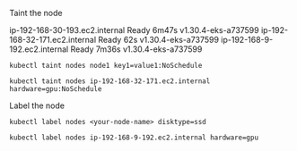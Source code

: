 Taint the node

ip-192-168-30-193.ec2.internal   Ready    <none>   6m47s   v1.30.4-eks-a737599
ip-192-168-32-171.ec2.internal   Ready    <none>   62s     v1.30.4-eks-a737599
ip-192-168-9-192.ec2.internal    Ready    <none>   7m36s   v1.30.4-eks-a737599

```
kubectl taint nodes node1 key1=value1:NoSchedule

kubectl taint nodes ip-192-168-32-171.ec2.internal hardware=gpu:NoSchedule

```

Label the node
```
kubectl label nodes <your-node-name> disktype=ssd

kubectl label nodes ip-192-168-9-192.ec2.internal hardware=gpu

```